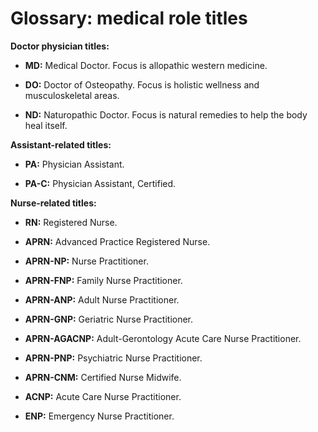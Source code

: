 # Glossary: medical role titles

**Doctor physician titles:**

* **MD:** Medical Doctor. Focus is allopathic western medicine.

* **DO:** Doctor of Osteopathy. Focus is holistic wellness and musculoskeletal areas.

* **ND:** Naturopathic Doctor. Focus is natural remedies to help the body heal itself.

**Assistant-related titles:**

* **PA:** Physician Assistant.

* **PA-C:** Physician Assistant, Certified.

**Nurse-related titles:**

* **RN:** Registered Nurse.

* **APRN:** Advanced Practice Registered Nurse.

* **APRN-NP:** Nurse Practitioner. 

* **APRN-FNP:** Family Nurse Practitioner.

* **APRN-ANP:** Adult Nurse Practitioner.

* **APRN-GNP:** Geriatric Nurse Practitioner.

* **APRN-AGACNP:** Adult-Gerontology Acute Care Nurse Practitioner.

* **APRN-PNP:** Psychiatric Nurse Practitioner.

* **APRN-CNM:** Certified Nurse Midwife. 

* **ACNP:** Acute Care Nurse Practitioner.

* **ENP:** Emergency Nurse Practitioner.
